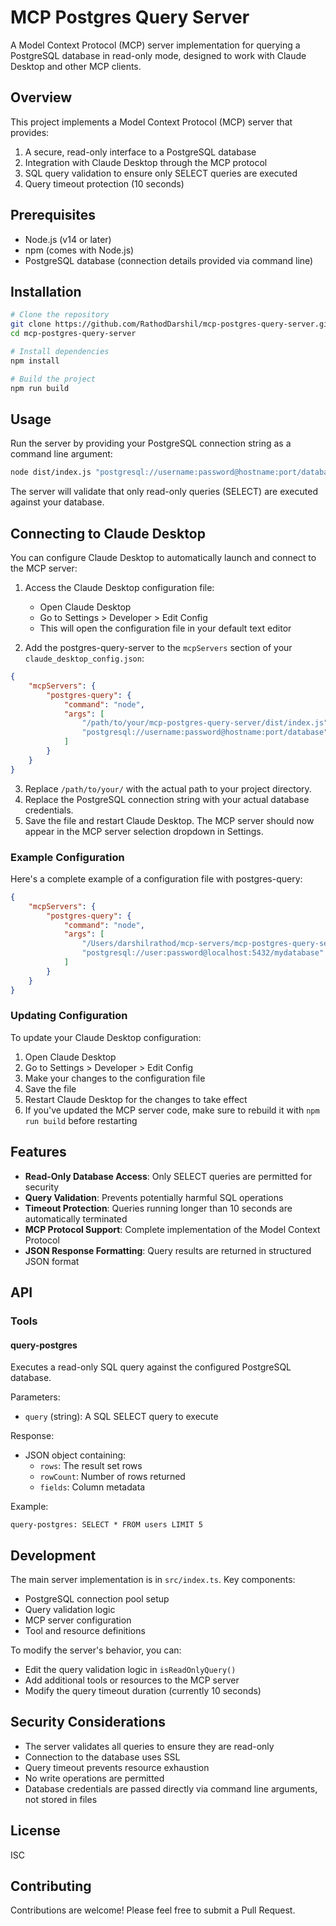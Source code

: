 # MCP Postgres Query Server

A Model Context Protocol (MCP) server implementation for querying a PostgreSQL database in read-only mode, designed to work with Claude Desktop and other MCP clients.

## Overview

This project implements a Model Context Protocol (MCP) server that provides:

1. A secure, read-only interface to a PostgreSQL database
2. Integration with Claude Desktop through the MCP protocol
3. SQL query validation to ensure only SELECT queries are executed
4. Query timeout protection (10 seconds)

## Prerequisites

-   Node.js (v14 or later)
-   npm (comes with Node.js)
-   PostgreSQL database (connection details provided via command line)

## Installation

```bash
# Clone the repository
git clone https://github.com/RathodDarshil/mcp-postgres-query-server.git
cd mcp-postgres-query-server

# Install dependencies
npm install

# Build the project
npm run build
```

## Usage

Run the server by providing your PostgreSQL connection string as a command line argument:

```bash
node dist/index.js "postgresql://username:password@hostname:port/database"
```

The server will validate that only read-only queries (SELECT) are executed against your database.

## Connecting to Claude Desktop

You can configure Claude Desktop to automatically launch and connect to the MCP server:

1. Access the Claude Desktop configuration file:

    - Open Claude Desktop
    - Go to Settings > Developer > Edit Config
    - This will open the configuration file in your default text editor

2. Add the postgres-query-server to the `mcpServers` section of your `claude_desktop_config.json`:

```json
{
    "mcpServers": {
        "postgres-query": {
            "command": "node",
            "args": [
                "/path/to/your/mcp-postgres-query-server/dist/index.js",
                "postgresql://username:password@hostname:port/database"
            ]
        }
    }
}
```

3. Replace `/path/to/your/` with the actual path to your project directory.
4. Replace the PostgreSQL connection string with your actual database credentials.
5. Save the file and restart Claude Desktop. The MCP server should now appear in the MCP server selection dropdown in Settings.

### Example Configuration

Here's a complete example of a configuration file with postgres-query:

```json
{
    "mcpServers": {
        "postgres-query": {
            "command": "node",
            "args": [
                "/Users/darshilrathod/mcp-servers/mcp-postgres-query-server/dist/index.js",
                "postgresql://user:password@localhost:5432/mydatabase"
            ]
        }
    }
}
```

### Updating Configuration

To update your Claude Desktop configuration:

1. Open Claude Desktop
2. Go to Settings > Developer > Edit Config
3. Make your changes to the configuration file
4. Save the file
5. Restart Claude Desktop for the changes to take effect
6. If you've updated the MCP server code, make sure to rebuild it with `npm run build` before restarting

## Features

-   **Read-Only Database Access**: Only SELECT queries are permitted for security
-   **Query Validation**: Prevents potentially harmful SQL operations
-   **Timeout Protection**: Queries running longer than 10 seconds are automatically terminated
-   **MCP Protocol Support**: Complete implementation of the Model Context Protocol
-   **JSON Response Formatting**: Query results are returned in structured JSON format

## API

### Tools

#### query-postgres

Executes a read-only SQL query against the configured PostgreSQL database.

Parameters:

-   `query` (string): A SQL SELECT query to execute

Response:

-   JSON object containing:
    -   `rows`: The result set rows
    -   `rowCount`: Number of rows returned
    -   `fields`: Column metadata

Example:

```
query-postgres: SELECT * FROM users LIMIT 5
```

## Development

The main server implementation is in `src/index.ts`. Key components:

-   PostgreSQL connection pool setup
-   Query validation logic
-   MCP server configuration
-   Tool and resource definitions

To modify the server's behavior, you can:

-   Edit the query validation logic in `isReadOnlyQuery()`
-   Add additional tools or resources to the MCP server
-   Modify the query timeout duration (currently 10 seconds)

## Security Considerations

-   The server validates all queries to ensure they are read-only
-   Connection to the database uses SSL
-   Query timeout prevents resource exhaustion
-   No write operations are permitted
-   Database credentials are passed directly via command line arguments, not stored in files

## License

ISC

## Contributing

Contributions are welcome! Please feel free to submit a Pull Request.
